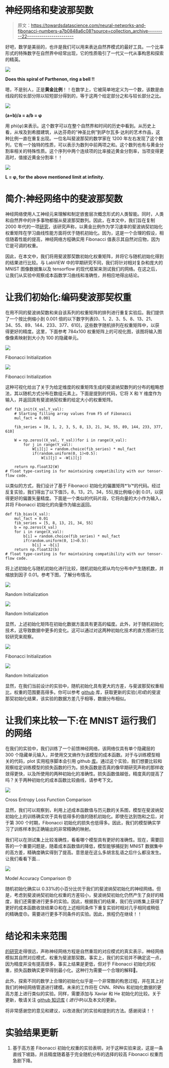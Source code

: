 # 神经网络和斐波那契数

> 原文：<https://towardsdatascience.com/neural-networks-and-fibonacci-numbers-a7b0848a6c08?source=collection_archive---------22----------------------->

好吧，数学是美丽的，也许是我们可以用来表达自然界模式的最好工具。一个比率形式的特殊数字在自然界中经常出现，它的性质吸引了一代又一代从事构思和探索的精英。

![](img/eda8606561692b64ee9e08e8a0abb5d1.png)

**Does this spiral of Parthenon, ring a bell !!**

嗯，不是别人，正是**黄金比例**！！在数学上，它被简单地定义为一个数，该数是由线段的较长部分除以较短部分得到的，等于这两个给定部分之和与较长部分之比。

![](img/86ad2f78e55e97f91b59bf592661384f.png)

**(a+b)/a = a/b = φ**

用 phi(φ)来表示。这个数字可以在整个自然界和时间的历史中看到。从历史上看，从埃及到希腊建筑，从达芬奇的“神圣比例”到萨尔瓦多·达利的艺术作品，这种比例一直在重复出现。一位名叫斐波那契的数学家在 1200 年左右发现了这个数列，它有一个独特的性质，可以表示为数列中前两项之和。这个数列也有与黄金分割率相关的特殊性质。这个序列中两个连续项的比率接近黄金分割率，当项变得更高时，值接近黄金分割率！！

![](img/6d1e7dbcf21490efe2e550e3369bf908.png)

**L = φ, for the above mentioned limit at infinity.**

# 简介:神经网络中的斐波那契数

神经网络使用人工神经元来理解和制定嵌套层次概念形式的人类智能。同时，人类和自然界中的许多事物都服从斐波那契数列。因此，在本文中，我们旨在复制 2000 年代的一项[研究](http://ir.cut.ac.za/bitstream/handle/11462/343/Luwes%2c%20N.J..pdf?sequence=1&isAllowed=y)，该研究声称，以黄金比例作为学习速率的斐波纳契初始化权重矩阵在学习曲线性能方面将优于随机初始化。因为，这是一个合理的假设，相信随着性能的提高，神经网络方程确实用 Fibonacci 值表示其自然对应物，因为它是可调的权重。

因此，在本文中，我们将用斐波那契数初始化权重矩阵，并将它与随机初始化得到的结果进行比较。与 LabVIEW 中的早期研究不同，我们将针对相对复杂和庞大的 MNIST 图像数据集以及 tensorflow 的现代框架来测试我们的网络。在这之后，让我们从实验中观察成本函数学习曲线和准确性，并相应地得出结论。

# 让我们初始化:编码斐波那契权重

在用不同的斐波纳契数和来自该系列的权重矩阵的排列进行重复实验后。我们提供了一个按比例缩小到 0.001 倍的以下数字列表[0、1、2、3、5、8、13、21、34、55、89、144、233、377、610]，这些数字随机排列在权重矩阵中，以获得更好的精度。这里，下面参考 784x100 权重矩阵上的可视化图，该图将输入图像像素映射到大小为 100 的隐藏单元。

![](img/f5ebf2a07c19aae7c8483edbf7a816c4.png)

Fibonacci Initialization

![](img/8b8c644acc47e3c9526c66d626ec2992.png)

Fibonacci Initialization

这种可视化给出了关于为给定维度的权重矩阵生成的斐波纳契数列的分布的粗略想法，其以随机方式分布在数组元素上。下面是提到的代码，它将 X 和 Y 维度作为输入，并返回具有斐波纳契权重的给定大小的权重矩阵。

```
def fib_init(X_val,Y_val):
    # Starting filling array values from F5 of Fibonacci
    mul_fact = 0.001

    fib_series = [0, 1, 2, 3, 5, 8, 13, 21, 34, 55, 89, 144, 233, 377, 610]

    W = np.zeros((X_val, Y_val))for i in range(X_val):
        for j in range(Y_val):
            W[i][j] = random.choice(fib_series) * mul_fact
            if(random.uniform(0, 1)<0.5):
                W[i][j] = -W[i][j]

    return np.float32(W)
# float type-casting is for maintaining compatibility with our tensor-flow code.
```

以类似的方式，我们设计了基于 Fibonacci 初始化的偏置矩阵*‘b’*的代码。经过反复实验，我们得出了以下值[5，8，13，21，34，55],按比例缩小到 0.01，以获得更好的偏置矢量精度。下面是一个类似的代码片段，它将向量的大小作为输入，并将 Fibonacci 初始化的向量作为输出返回。

```
def fib_bias(X_val):
    mul_fact = 0.01
    fib_series = [5, 8, 13, 21, 34, 55]
    b = np.zeros(X_val)
    for i in range(X_val):
        b[i] = random.choice(fib_series) * mul_fact
        if(random.uniform(0, 1)<0.5):
            b[i] = -b[i]
    return np.float32(b)
# float type-casting is for maintaining compatibility with our tensor-flow code.
```

将上述初始化与随机初始化进行比较，随机初始化即从均匀分布中产生随机数，并缩放到因子 0.01。参考下图，了解分布情况。

![](img/6781f31f4dbd1bf14ef651c9a901beb1.png)

Random Initialization

![](img/5492e663a92e77e09b8bd62162ec3338.png)

Random Initialization

显然，上述初始化矩阵在初始化数据方面具有更高的幅度。此外，对于随机初始化技术，这导致数据中更多的变化。这可以通过对这两种初始化技术的直方图进行比较研究来观察。

![](img/0387afcb66fbebe37952d26cc5d534de.png)

Fibonacci Initialization

![](img/10431970ac1fc026e2df8fff96de5e22.png)

Random Initialization

显然，在我们当前设计的实验中，随机初始化具有更大的方差，与斐波那契权重相比，权重的范围要高得多。你可以参考 [github](https://github.com/ashishrana160796/fibonacci-initialized-neural-networks) 库，获取更新的实验(*完成*)的斐波那契初始化结果，该实验的数据方差几乎相等，数据分布相似。

# 让我们来比较一下:在 MNIST 运行我们的网络

在我们的实验中，我们训练了一个前馈神经网络，该网络仅具有单个隐藏层的 300 个隐藏单元输入，并使用交叉熵作为该模型的成本函数。对于与训练模型相关的代码，plot 实用程序脚本会引用 github [库](https://github.com/ashishrana160796/fibonacci-initialized-neural-networks)。通过这个实验，我们想要比较和观察给定训练模型的损失函数的行为。损失函数是否真的像早期研究声称的那样收敛得更快，以及所使用的两种初始化的准确性。损失函数值越低，精度真的提高了吗？关于两种初始化的成本函数比较曲线，请参考下文。

![](img/4f8e4f4a8aa528cb7b6df865a82aa7b3.png)

Cross Entropy Loss Function Comparison

显然，我们可以观察到，利用上述成本函数值与历元数的关系图，模型在斐波纳契初始化上的训练确实优于具有低得多的值的随机初始化。即使在达到饱和之后，对于第 300 个时期，Fibonacci 初始化的损失也低得多。因此，我们的模型确实学习了训练样本到正确输出的非常精确的映射。

我们可以在测试集上比较准确性，看看哪个模型具有更好的准确性。现在，需要回答的一个重要问题是，随着成本函数值的降低，模型能够捕捉到 MNIST 数据集中的高方差，精确度确实得到了提高。意思是在这么多胡言乱语之后什么都没发生。让我们看看下面…

![](img/f7335e5445976ee8c035167b921cf548.png)

Model Accuracy Comparison 😠

随机初始化确实以 0.33%的小百分比优于我们的斐波纳契初始化的神经网络。但是，考虑到斐波纳契初始化权重的方差较小，斐波纳契初始化仍然产生了良好的精度，我们还需要进行更多的实验。因此，根据我们的结果，我们在训练集上获得了更好的成本函数收敛结果😉和在上述相同条件下重复实验时相对几乎相同或稍低的精确度😠。需要进行更多不同条件的实验。因此，旅程仍在继续！！

# 结论和未来范围

[的研究](http://ir.cut.ac.za/bitstream/handle/11462/343/Luwes%2c%20N.J..pdf?sequence=1&isAllowed=y)走得很远，声称神经网络方程是自然重现的对应模式的真实表示，神经网络模拟其自然对应模式，权重为斐波那契数。事实上，我们的实验并不确定这一点，因为精度并没有提高很多，事实上结果是更低，但对于 Fibonacci 初始化的权重，损失函数确实更早得到最小化。这种行为需要一个合理的解释💭。

此外，探索不同的数学上合理的初始化似乎是一个非常酷的构思过程，并在其上对我们的神经网络管道进行建模。未来的工作将在 CNN、RNNs 和初始化数据的更高方差上进行类似的实验。同样，需要添加与 Xaviar 和 He 初始化的比较。关于更新，敬请关注 [github 知识库](https://github.com/ashishrana160796/fibonacci-initialized-neural-networks) ( *进行中*)以及本文的更新。

将非常感谢您的意见和建议，以改进我们的实验和提到的方法。感谢阅读！！

# 实验结果更新

1.  基于高方差 Fibonacci 初始化权重的实验表明，对于这种实验来说，这是一条直线下坡路，并且精度随着基于完全随机分布的选择的较高 Fibonacci 权重而急剧下降。